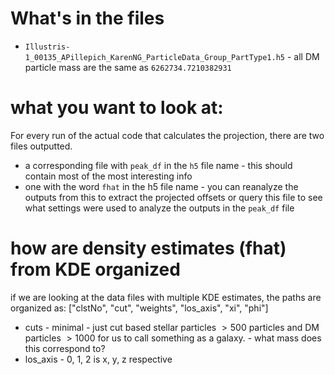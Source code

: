 # What's in the files 
* `Illustris-1_00135_APillepich_KarenNG_ParticleData_Group_PartType1.h5` - all
    DM particle mass are the same as `6262734.7210382931`

# what you want to look at:
For every run of the actual code that calculates the projection, 
there are two files outputted. 
* a corresponding file with `peak_df` in the `h5` file name - this should
    contain most of the most interesting info 
* one with the word `fhat` in the h5 file name - you can reanalyze the outputs
    from this to extract the projected offsets or query this file to see what
    settings were used to analyze the outputs in the `peak_df` file 

# how are density estimates (fhat) from KDE organized  
if we are looking at the data files with multiple KDE estimates, 
the paths are organized as:
["clstNo", "cut", "weights", "los_axis", "xi", "phi"]
* cuts - minimal - just cut based stellar particles $> 500$ particles and DM
    particles $> 1000$ for us to call something as a galaxy. - what mass does
    this correspond to? 
* los_axis - 0, 1, 2 is x, y, z respective 
